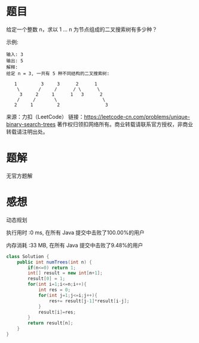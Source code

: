 # 题目

给定一个整数 n，求以 1 ... n 为节点组成的二叉搜索树有多少种？

示例:
~~~
输入: 3
输出: 5
解释:
给定 n = 3, 一共有 5 种不同结构的二叉搜索树:

   1         3     3      2      1
    \       /     /      / \      \
     3     2     1      1   3      2
    /     /       \                 \
   2     1         2                 3
~~~
来源：力扣（LeetCode）
链接：https://leetcode-cn.com/problems/unique-binary-search-trees
著作权归领扣网络所有。商业转载请联系官方授权，非商业转载请注明出处。

# 题解

无官方题解

# 感想

动态规划

执行用时 :0 ms, 在所有 Java 提交中击败了100.00%的用户

内存消耗 :33 MB, 在所有 Java 提交中击败了9.48%的用户

~~~java
class Solution {
    public int numTrees(int n) {
        if(n<=0) return 1;
        int[] result = new int[n+1];
        result[0] = 1;
        for(int i=1;i<=n;i++){
            int res = 0;
            for(int j=1;j<=i;j++){
                res+= result[j-1]*result[i-j];
            }
            result[i]=res;
        }
        return result[n];
    }
}
~~~

